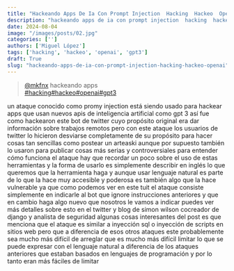 ```yaml
---
title: "Hackeando Apps De Ia Con Prompt Injection  Hacking  Hackeo  Openai"
description: "hackeando apps de ia con prompt injection  hacking  hackeo  openai"
date: 2024-08-04
image: "/images/posts/02.jpg"
categories: ['']
authors: ['Miguel López']
tags: ['hacking', 'hackeo', 'openai', 'gpt3']
draft: True
slug: "hackeando-apps-de-ia-con-prompt-injection-hacking-hackeo-openai"
---
```


<blockquote class="tiktok-embed" cite="{https://www.tiktok.com/@mkfnx/video/7146293530246384902}" data-video-id="7146293530246384902" style="max-width: 605px;min-width: 325px;" > <section> <a target="_blank" title="@mkfnx" href="https://www.tiktok.com/@mkfnx?refer=embed">@mkfnx</a> hackeando apps  </section> <a title="hacking" target="_blank" href="https://www.tiktok.com/tag/hacking?refer=embed">#hacking</a><a title="hackeo" target="_blank" href="https://www.tiktok.com/tag/hackeo?refer=embed">#hackeo</a><a title="openai" target="_blank" href="https://www.tiktok.com/tag/openai?refer=embed">#openai</a><a title="gpt3" target="_blank" href="https://www.tiktok.com/tag/gpt3?refer=embed">#gpt3</a> </blockquote> <script async src="https://www.tiktok.com/embed.js"></script>

un ataque conocido como promy injection está siendo usado para hackear apps que usan nuevos apis de inteligencia artificial como gpt 3 así fue como hackearon este bot de twitter cuyo propósito original era dar información sobre trabajos remotos pero con este ataque los usuarios de twitter lo hicieron desviarse completamente de su propósito para hacer cosas tan sencillas como postear un arteaski aunque por supuesto también lo usaron para publicar cosas más serias y controversiales para entender cómo funciona el ataque hay que recordar un poco sobre el uso de estas herramientas y la forma de usarlo es simplemente describir en inglés lo que queremos que la herramienta haga y aunque usar lenguaje natural es parte de lo que la hace muy accesible y poderosa es también algo que la hace vulnerable ya que como podemos ver en este tuit el ataque consiste simplemente en indicarle al bot que ignore instrucciones anteriores y que en cambio haga algo nuevo que nosotros le vamos a indicar puedes ver más detalles sobre esto en el twitter y blog de simon wilson cocreador de django y analista de seguridad algunas cosas interesantes del post es que menciona que el ataque es similar a inyección sql o inyección de scripts en sitios web pero que a diferencia de esos otros ataques este probablemente sea mucho más difícil de arreglar que es mucho más difícil limitar lo que se puede expresar con el lenguaje natural a diferencia de los ataques anteriores que estaban basados en lenguajes de programación y por lo tanto eran más fáciles de limitar 